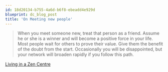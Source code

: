 ```yaml
---
id: 18d20134-b755-4a6d-b6f8-ebeadd4e929d
blueprint: dc_blog_post
title: 'On Meeting new people'
---
```

<blockquote>When you meet someone new, treat that person as a friend.  Assume he or she is a winner and will become a positive force in your life.  Most people wait for others to prove their value.  Give them the benefit of the doubt from the start.  Occasionally you will be disappointed, but your network will broaden rapidly if you follow this path.
</blockquote>

<a href="http://thinksimplenow.com/clarity/zen/">Living in a Zen Centre</a>